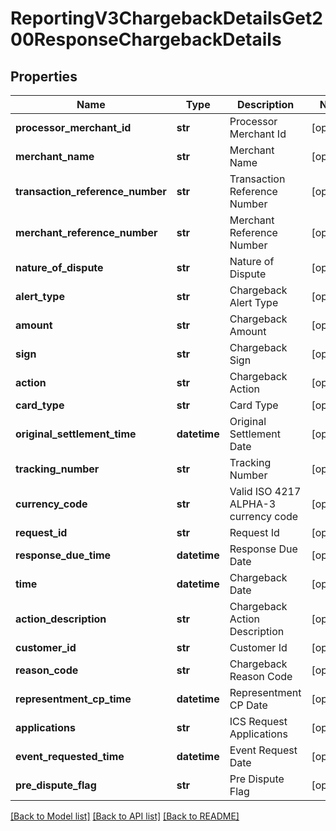 # ReportingV3ChargebackDetailsGet200ResponseChargebackDetails

## Properties
Name | Type | Description | Notes
------------ | ------------- | ------------- | -------------
**processor_merchant_id** | **str** | Processor Merchant Id | [optional] 
**merchant_name** | **str** | Merchant Name | [optional] 
**transaction_reference_number** | **str** | Transaction Reference Number | [optional] 
**merchant_reference_number** | **str** | Merchant Reference Number | [optional] 
**nature_of_dispute** | **str** | Nature of Dispute | [optional] 
**alert_type** | **str** | Chargeback Alert Type | [optional] 
**amount** | **str** | Chargeback Amount | [optional] 
**sign** | **str** | Chargeback Sign | [optional] 
**action** | **str** | Chargeback Action | [optional] 
**card_type** | **str** | Card Type | [optional] 
**original_settlement_time** | **datetime** | Original Settlement Date | [optional] 
**tracking_number** | **str** | Tracking Number | [optional] 
**currency_code** | **str** | Valid ISO 4217 ALPHA-3 currency code | [optional] 
**request_id** | **str** | Request Id | [optional] 
**response_due_time** | **datetime** | Response Due Date | [optional] 
**time** | **datetime** | Chargeback Date | [optional] 
**action_description** | **str** | Chargeback Action Description | [optional] 
**customer_id** | **str** | Customer Id | [optional] 
**reason_code** | **str** | Chargeback Reason Code | [optional] 
**representment_cp_time** | **datetime** | Representment CP Date | [optional] 
**applications** | **str** | ICS Request Applications | [optional] 
**event_requested_time** | **datetime** | Event Request Date | [optional] 
**pre_dispute_flag** | **str** | Pre Dispute Flag | [optional] 

[[Back to Model list]](../README.md#documentation-for-models) [[Back to API list]](../README.md#documentation-for-api-endpoints) [[Back to README]](../README.md)


